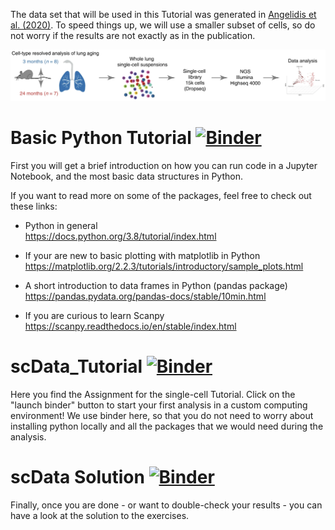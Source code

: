 The data set that will be used in this Tutorial was generated in [Angelidis et al. (2020)](https://www.nature.com/articles/s41467-019-08831-9). To speed things up, we will use a smaller subset of cells, so do not worry if the results are not exactly as in the publication.  
<p align="center">
<img src="https://github.com/Mesh09/scData_Tutorial/blob/main/Plots/experimental_scheme.png" alt="drawing" width="950">
</p>

# Basic Python Tutorial [![Binder](https://mybinder.org/badge_logo.svg)](https://mybinder.org/v2/gh/Mesh09/scData_Tutorial/main?labpath=Basic_Python.ipynb)
First you will get a brief introduction on how you can run code in a Jupyter Notebook, and the most basic data structures in Python.  

If you want to read more on some of the packages, feel free to check out these links:  
- Python in general  
https://docs.python.org/3.8/tutorial/index.html

-  If your are new to basic plotting with matplotlib in Python  
https://matplotlib.org/2.2.3/tutorials/introductory/sample_plots.html

- A short introduction to data frames in Python (pandas package)  
https://pandas.pydata.org/pandas-docs/stable/10min.html

- If you are curious to learn Scanpy  
https://scanpy.readthedocs.io/en/stable/index.html

# scData_Tutorial [![Binder](https://mybinder.org/badge_logo.svg)](https://mybinder.org/v2/gh/Mesh09/scData_Tutorial/main?labpath=Tutorial_Template_Aging_Assignment.ipynb)
Here you find the Assignment for the single-cell Tutorial. Click on the "launch binder" button to start your first analysis in a custom computing environment! We use binder here, so that you do not need to worry about installing python locally and all the packages that we would need during the analysis.  

# scData Solution [![Binder](https://mybinder.org/badge_logo.svg)](https://mybinder.org/v2/gh/Mesh09/scData_Tutorial/main?labpath=Tutorial_Template_Aging_Solution.ipynb)
Finally, once you are done - or want to double-check your results - you can have a look at the solution to the exercises.

